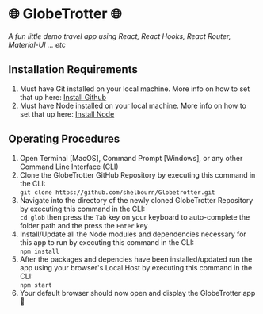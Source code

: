 # :globe_with_meridians: GlobeTrotter :globe_with_meridians:
*A fun little demo travel app using React, React Hooks, React Router, Material-UI ... etc*

## Installation Requirements
1. Must have Git installed on your local machine. More info on how to set that up here: [Install Github](https://git-scm.com/download)
2. Must have Node installed on your local machine. More info on how to set that up here: [Install Node](https://nodejs.org/en/download/)

## Operating Procedures
1. Open Terminal [MacOS], Command Prompt [Windows], or any other Command Line Interface (CLI)
2. Clone the GlobeTrotter GitHub Repository by executing this command in the CLI: </br> `git clone https://github.com/shelbourn/Globetrotter.git`
3. Navigate into the directory of the newly cloned GlobeTrotter Repository by executing this command in the CLI: </br> `cd glob` then press the `Tab` key on your keyboard to auto-complete the folder path and the press the `Enter` key
4. Install/Update all the Node modules and dependencies necessary for this app to run by executing this command in the CLI: </br> `npm install`
5. After the packages and depencies have been installed/updated run the app using your browser's Local Host by executing this command in the CLI: </br> `npm start`
6. Your default browser should now open and display the GlobeTrotter app :tada:
